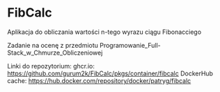 # FibCalc
Aplikacja do obliczania wartości n-tego wyrazu ciągu Fibonacciego

Zadanie na ocenę z przedmiotu Programowanie_Full-Stack_w_Chmurze_Obliczeniowej

Linki do repozytorium:
ghcr.io:
https://github.com/gurum2k/FibCalc/pkgs/container/fibcalc
DockerHub cache:
https://hub.docker.com/repository/docker/patryg/fibcalc
